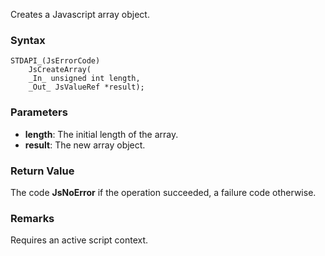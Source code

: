 Creates a Javascript array object. 
### Syntax 
```
STDAPI_(JsErrorCode)
    JsCreateArray(
    _In_ unsigned int length,
    _Out_ JsValueRef *result);
```
### Parameters 
* __length__: The initial length of the array.
* __result__: The new array object.

### Return Value 
The code **JsNoError** if the operation succeeded, a failure code otherwise.
### Remarks 
Requires an active script context.
